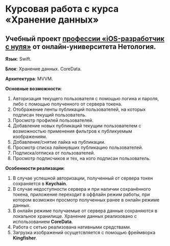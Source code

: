# Курсовая работа с курса «Хранение данных»

## Учебный проект [профессии «iOS-разработчик с нуля»](https://netology.ru/programs/ios-developer) от онлайн-университета Нетология.

**Язык**: Swift.

**Блок**: Хранение данных. CoreData.

**Архитектура**: MVVM.

**Основные возможности**:

1. Авторизация текущего пользователя с помощью логина и пароля, либо с помощью полученного от сервера токена.
2. Отображение ленты публикаций пользователей, на которых подписан текущий пользователь.
3. Просмотр профилей пользователей.
4. Добавление новых публикаций текущим пользователем с возможностью применения фильтров к публикуемым изображениям.
5. Добавление/снятие лайка на публикации.
6. Просмотр списка лайкнувших публикацию пользователей.
7. Подписка/отписка от пользователей.
8. Просмотр подписчиков и тех, на кого подписан пользователь.

**Особенности реализации**:

1. В случае успешной авторизации, полученный от сервера токен сохраняется в **Keychain**.
2. В случае недоступности сервера и при наличии сохранённого токена, приложение переходит в оффлайн режим работы, при котором возможен просмотр полученных ранее в онлайн режиме данных.
3. В онлайн режиме получаемые от сервера данные сохраняются в локальное хранилище. Хранение данных реализовано с использованием **CoreData**.
4. Работа с сетью реализована нативными средствами.
5. Загрузка изображений осущетсвляется с помощью фреймворка **Kingfisher**.
